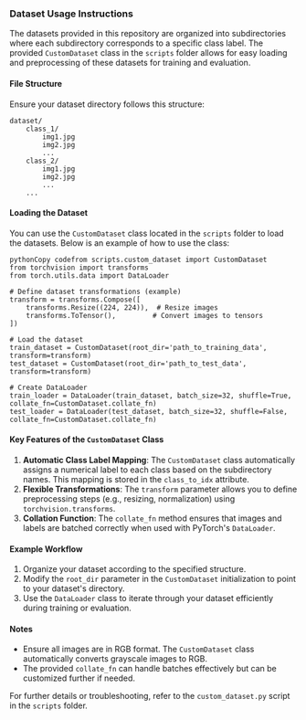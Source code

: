 ### Dataset Usage Instructions

The datasets provided in this repository are organized into subdirectories where each subdirectory corresponds to a specific class label. The provided `CustomDataset` class in the `scripts` folder allows for easy loading and preprocessing of these datasets for training and evaluation.

#### File Structure

Ensure your dataset directory follows this structure:

```
dataset/
    class_1/
        img1.jpg
        img2.jpg
        ...
    class_2/
        img1.jpg
        img2.jpg
        ...
    ...
```

#### Loading the Dataset

You can use the `CustomDataset` class located in the `scripts` folder to load the datasets. Below is an example of how to use the class:

```
pythonCopy codefrom scripts.custom_dataset import CustomDataset
from torchvision import transforms
from torch.utils.data import DataLoader

# Define dataset transformations (example)
transform = transforms.Compose([
    transforms.Resize((224, 224)),  # Resize images
    transforms.ToTensor(),         # Convert images to tensors
])

# Load the dataset
train_dataset = CustomDataset(root_dir='path_to_training_data', transform=transform)
test_dataset = CustomDataset(root_dir='path_to_test_data', transform=transform)

# Create DataLoader
train_loader = DataLoader(train_dataset, batch_size=32, shuffle=True, collate_fn=CustomDataset.collate_fn)
test_loader = DataLoader(test_dataset, batch_size=32, shuffle=False, collate_fn=CustomDataset.collate_fn)
```

#### Key Features of the `CustomDataset` Class

1. **Automatic Class Label Mapping**:
   The `CustomDataset` class automatically assigns a numerical label to each class based on the subdirectory names. This mapping is stored in the `class_to_idx` attribute.
2. **Flexible Transformations**:
   The `transform` parameter allows you to define preprocessing steps (e.g., resizing, normalization) using `torchvision.transforms`.
3. **Collation Function**:
   The `collate_fn` method ensures that images and labels are batched correctly when used with PyTorch's `DataLoader`.

#### Example Workflow

1. Organize your dataset according to the specified structure.
2. Modify the `root_dir` parameter in the `CustomDataset` initialization to point to your dataset's directory.
3. Use the `DataLoader` class to iterate through your dataset efficiently during training or evaluation.

#### Notes

- Ensure all images are in RGB format. The `CustomDataset` class automatically converts grayscale images to RGB.
- The provided `collate_fn` can handle batches effectively but can be customized further if needed.

For further details or troubleshooting, refer to the `custom_dataset.py` script in the `scripts` folder.

